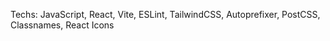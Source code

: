 Techs: JavaScript, React, Vite, ESLint, TailwindCSS, Autoprefixer, PostCSS, Classnames, React Icons
